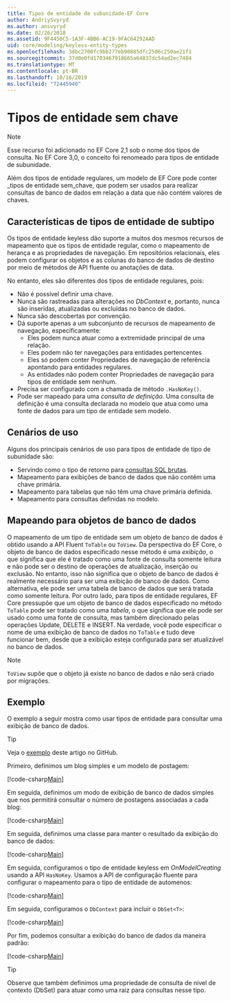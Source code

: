 ```yaml
---
title: Tipos de entidade de subunidade-EF Core
author: AndriySvyryd
ms.author: ansvyryd
ms.date: 02/26/2018
ms.assetid: 9F4450C5-1A3F-4BB6-AC19-9FAC64292AAD
uid: core/modeling/keyless-entity-types
ms.openlocfilehash: 3dbc2700fc9bb277eb90885dfc2506c250ae21f1
ms.sourcegitcommit: 37d0e0fd1703467918665a64837dc54ad2ec7484
ms.translationtype: MT
ms.contentlocale: pt-BR
ms.lasthandoff: 10/16/2019
ms.locfileid: "72445940"
---
```

# <a name="keyless-entity-types"></a>Tipos de entidade sem chave

> [!NOTE]
> Esse recurso foi adicionado no EF Core 2,1 sob o nome dos tipos de consulta. No EF Core 3,0, o conceito foi renomeado para tipos de entidade de subunidade.

Além dos tipos de entidade regulares, um modelo de EF Core pode conter _tipos de entidade sem_chave, que podem ser usados para realizar consultas de banco de dados em relação a data que não contém valores de chaves.

## <a name="keyless-entity-types-characteristics"></a>Características de tipos de entidade de subtipo

Os tipos de entidade keyless dão suporte a muitos dos mesmos recursos de mapeamento que os tipos de entidade regular, como o mapeamento de herança e as propriedades de navegação. Em repositórios relacionais, eles podem configurar os objetos e as colunas do banco de dados de destino por meio de métodos de API fluente ou anotações de data.

No entanto, eles são diferentes dos tipos de entidade regulares, pois:

- Não é possível definir uma chave.
- Nunca são rastreadas para alterações no _DbContext_ e, portanto, nunca são inseridas, atualizadas ou excluídas no banco de dados.
- Nunca são descobertas por convenção.
- Dá suporte apenas a um subconjunto de recursos de mapeamento de navegação, especificamente:
  - Eles podem nunca atuar como a extremidade principal de uma relação.
  - Eles podem não ter navegações para entidades pertencentes
  - Eles só podem conter Propriedades de navegação de referência apontando para entidades regulares.
  - As entidades não podem conter Propriedades de navegação para tipos de entidade sem nenhum.
- Precisa ser configurado com a chamada de método `.HasNoKey()`.
- Pode ser mapeado para uma _consulta de definição_. Uma consulta de definição é uma consulta declarada no modelo que atua como uma fonte de dados para um tipo de entidade sem modelo.

## <a name="usage-scenarios"></a>Cenários de uso

Alguns dos principais cenários de uso para tipos de entidade de tipo de subunidade são:

- Servindo como o tipo de retorno para [consultas SQL brutas](xref:core/querying/raw-sql).
- Mapeamento para exibições de banco de dados que não contêm uma chave primária.
- Mapeamento para tabelas que não têm uma chave primária definida.
- Mapeamento para consultas definidas no modelo.

## <a name="mapping-to-database-objects"></a>Mapeando para objetos de banco de dados

O mapeamento de um tipo de entidade sem um objeto de banco de dados é obtido usando a API Fluent `ToTable` ou `ToView`. Da perspectiva do EF Core, o objeto de banco de dados especificado nesse método é uma _exibição_, o que significa que ele é tratado como uma fonte de consulta somente leitura e não pode ser o destino de operações de atualização, inserção ou exclusão. No entanto, isso não significa que o objeto de banco de dados é realmente necessário para ser uma exibição de banco de dados. Como alternativa, ele pode ser uma tabela de banco de dados que será tratada como somente leitura. Por outro lado, para tipos de entidade regulares, EF Core pressupõe que um objeto de banco de dados especificado no método `ToTable` pode ser tratado como uma _tabela_, o que significa que ele pode ser usado como uma fonte de consulta, mas também direcionado pelas operações Update, DELETE e INSERT. Na verdade, você pode especificar o nome de uma exibição de banco de dados no `ToTable` e tudo deve funcionar bem, desde que a exibição esteja configurada para ser atualizável no banco de dados.

> [!NOTE]
> `ToView` supõe que o objeto já existe no banco de dados e não será criado por migrações.

## <a name="example"></a>Exemplo

O exemplo a seguir mostra como usar tipos de entidade para consultar uma exibição de banco de dados.

> [!TIP]
> Veja o [exemplo](https://github.com/aspnet/EntityFramework.Docs/tree/master/samples/core/KeylessEntityTypes) deste artigo no GitHub.

Primeiro, definimos um blog simples e um modelo de postagem:

[!code-csharp[Main](../../../samples/core/KeylessEntityTypes/Program.cs#Entities)]

Em seguida, definimos um modo de exibição de banco de dados simples que nos permitirá consultar o número de postagens associadas a cada blog:

[!code-csharp[Main](../../../samples/core/KeylessEntityTypes/Program.cs#View)]

Em seguida, definimos uma classe para manter o resultado da exibição do banco de dados:

[!code-csharp[Main](../../../samples/core/KeylessEntityTypes/Program.cs#KeylessEntityType)]

Em seguida, configuramos o tipo de entidade keyless em _OnModelCreating_ usando a API `HasNoKey`.
Usamos a API de configuração fluente para configurar o mapeamento para o tipo de entidade de automenos:

[!code-csharp[Main](../../../samples/core/KeylessEntityTypes/Program.cs#Configuration)]

Em seguida, configuramos o `DbContext` para incluir o `DbSet<T>`:

[!code-csharp[Main](../../../samples/core/KeylessEntityTypes/Program.cs#DbSet)]

Por fim, podemos consultar a exibição do banco de dados da maneira padrão:

[!code-csharp[Main](../../../samples/core/KeylessEntityTypes/Program.cs#Query)]

> [!TIP]
> Observe que também definimos uma propriedade de consulta de nível de contexto (DbSet) para atuar como uma raiz para consultas nesse tipo.
